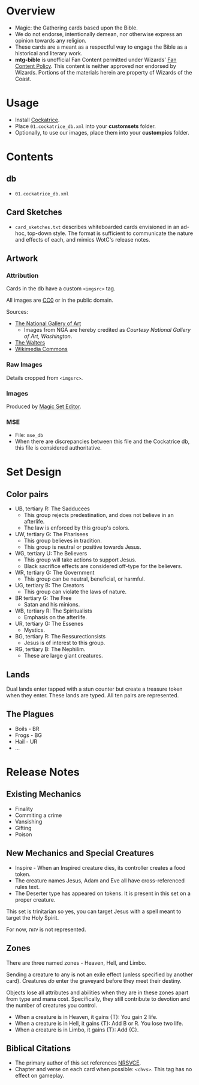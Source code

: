 # Overview
* Magic: the Gathering cards based upon the Bible.
* We do not endorse, intentionally demean, nor otherwise express an opinion towards any religion.
* These cards are a meant as a respectful way to engage the Bible as a historical and literary work.
* __mtg-bible__ is unofficial Fan Content permitted under Wizards' [Fan Content Policy](https://company.wizards.com/en/legal/fancontentpolicy). This content is neither approved nor endorsed by Wizards. Portions of the materials herein are property of Wizards of the Coast.

# Usage
* Install [Cockatrice](https://cockatrice.github.io/).
* Place `01.cockatrice_db.xml` into your __customsets__ folder.
* Optionally, to use our images, place them into your __custompics__ folder.
# Contents
## db 
* `01.cockatrice_db.xml`
## Card Sketches
* `card_sketches.txt` describes whiteboarded cards envisioned in an ad-hoc, top-down style. The format is sufficient to communicate the nature and effects of each, and mimics WotC's release notes.    
## Artwork
### Attribution
Cards in the db have a custom `<imgsrc>` tag.

All images are [CC0](https://creativecommons.org/public-domain/cc0/) or in the public domain.

Sources:
* [The National Gallery of Art](https://www.nga.gov/collection/collection-search.html)
    * Images from NGA are hereby credited as _Courtesy National Gallery of Art, Washington_.
* [The Walters](https://art.thewalters.org/)
* [Wikimedia Commons](https://commons.wikimedia.org/)
### Raw Images
Details cropped from `<imgsrc>`.
### Images
Produced by [Magic Set Editor](https://magicseteditor.boards.net/).
### MSE
* File: `mse_db`
* When there are discrepancies between this file and the Cockatrice db, this file is considered authoritative.
# Set Design
## Color pairs
* UB, tertiary R: The Sadducees
    * This group rejects predestination, and does not believe in an afterlife.
    * The law is enforced by this group's colors.
* UW, tertiary G: The Pharisees
    * This group believes in tradition.
    * This group is neutral or positive towards Jesus.
* WG, tertiary U: The Believers
    * This group will take actions to support Jesus.
    * Black sacrifice effects are considered off-type for the believers.
* WR, tertiary G: The Government
    * This group can be neutral, beneficial, or harmful.
* UG, tertiary B: The Creators
    * This group can violate the laws of nature.
* BR tertiary G: The Free
    * Satan and his minions.
* WB, tertiary R: The Spiritualists
    * Emphasis on the afterlife.
* UR, tertiary G: The Essenes
    * Mystics.
* BG, tertiary R: The Ressurectionsists
    * Jesus is of interest to this group.
* RG, tertiary B: The Nephilim.
    * These are large giant creatures.
## Lands
Dual lands enter tapped with a stun counter but create a treasure token when they enter. These lands are typed. All ten pairs are represented.
## The Plagues
* Boils - BR
* Frogs - BG
* Hail - UR
* ...
# Release Notes
## Existing Mechanics
* Finality
* Commiting a crime
* Vansishing
* Gifting
* Poison

## New Mechanics and Special Creatures
* Inspire - When an Inspired creature dies, its controller creates a food token.
* The creature names Jesus, Adam and Eve all have cross-referenced rules text.
* The Deserter type has appeared on tokens. It is present in this set on a proper creature.

This set is trinitarian so yes, you can target Jesus with a spell meant to target the Holy Spirit.

For now, יהוה is not represented.

## Zones
There are three named zones - Heaven, Hell, and Limbo.

Sending a creature to any is not an exile effect (unless specified by another card). Creatures _do_ enter the graveyard before they meet their destiny.

Objects lose all attributes and abilities when they are in these zones apart from type and mana cost. Specifically, they still contribute to devotion and the number of creatures you control.

* When a creature is in Heaven, it gains {T}: You gain 2 life.
* When a creature is in Hell, it gains {T}: Add B or R. You lose two life.
* When a creature is in Limbo, it gains {T}: Add {C}.

## Biblical Citations
 * The primary author of this set references [NRSVCE](https://www.biblegateway.com/versions/New-Revised-Standard-Version-Catholic-Edition-NRSVCE-Bible).
 * Chapter and verse on each card when possible: `<chvs>`. This tag has no effect on gameplay.
